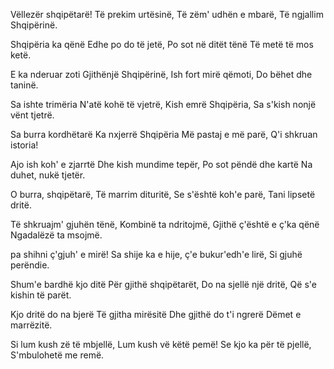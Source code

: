 Vëllezër shqipëtarë!
Të prekim urtësinë,
Të zëm' udhën e mbarë,
Të ngjallim Shqipërinë.

Shqipëria ka qënë
Edhe po do të jetë,
Po sot në ditët tënë
Të metë të mos ketë.

E ka nderuar zoti
Gjithënjë Shqipërinë,
Ish fort mirë qëmoti,
Do bëhet dhe taninë.

Sa ishte trimëria
N'atë kohë të vjetrë,
Kish emrë Shqipëria,
Sa s'kish nonjë vënt tjetrë.

Sa burra kordhëtarë
Ka nxjerrë Shqipëria
Më pastaj e më parë,
Q'i shkruan istoria!

Ajo ish koh' e zjarrtë
Dhe kish mundime tepër,
Po sot pëndë dhe kartë
Na duhet, nukë tjetër.

O burra, shqipëtarë,
Të marrim dituritë,
Se s'është koh'e parë,
Tani lipsetë dritë.

Të shkruajm' gjuhën tënë,
Kombinë ta ndritojmë,
Gjithë ç'është e ç'ka qënë
Ngadalëzë ta msojmë.

pa shihni ç'gjuh' e mirë!
Sa shije ka e hije,
ç'e bukur'edh'e lirë,
Si gjuhë perëndie.

Shum'e bardhë kjo ditë
Për gjithë shqipëtarët,
Do na sjellë një dritë,
Që s'e kishin të parët.

Kjo dritë do na bjerë
Të gjitha mirësitë
Dhe gjithë do t'i ngrerë
Dëmet e marrëzitë.

Si lum kush zë të mbjellë,
Lum kush vë këtë pemë!
Se kjo ka për të pjellë,
S'mbulohetë me remë.
